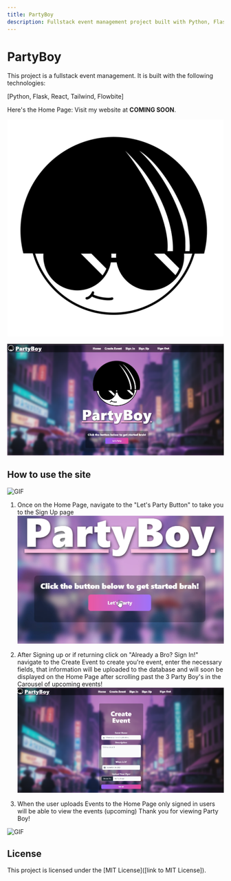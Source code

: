 ```yaml
---
title: PartyBoy
description: Fullstack event management project built with Python, Flask, React, Tailwind, and Flowbite.
---
```


# PartyBoy

This project is a fullstack event management. It is built with the following technologies:

[Python, Flask, React, Tailwind, Flowbite]

Here's the Home Page:
Visit my website at **COMING SOON**.

![Image](https://github.com/gonzalezbri/PartyBoy/blob/main/frontend/src/assets/images/whitefill.png)

![Image](https://github.com/gonzalezbri/PartyBoy/blob/main/frontend/src/assets/projectGifs/homepic.png)

## How to use the site
![GIF](https://github.com/gonzalezbri/PartyBoy/blob/main/frontend/src/assets/projectGifs/home.gif)

1. Once on the Home Page, navigate to the "Let's Party Button" to take you to the Sign Up page
![Image](https://github.com/gonzalezbri/PartyBoy/blob/main/frontend/src/assets/projectGifs/startpic.png)

2. After Signing up or if returning click on "Already a Bro? Sign In!" navigate to the Create Event to create you're event, enter the necessary fields, that information will be uploaded to the database and will soon be displayed on the Home Page after scrolling past the 3 Party Boy's in the Carousel of upcoming events! 
![Image](https://github.com/gonzalezbri/PartyBoy/blob/main/frontend/src/assets/projectGifs/createevent.png)

3. When the user uploads Events to the Home Page only signed in users will be able to view the events (upcoming) Thank you for viewing Party Boy!

![GIF](https://github.com/gonzalezbri/PartyBoy/blob/main/frontend/src/assets/projectGifs/manuever.gif)

## License

This project is licensed under the [MIT License]([link to MIT License]).
